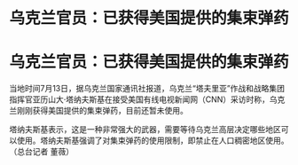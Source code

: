 # 乌克兰官员：已获得美国提供的集束弹药

# 乌克兰官员：已获得美国提供的集束弹药

当地时间7月13日，据乌克兰国家通讯社报道，乌克兰“塔夫里亚”作战和战略集团指挥官亚历山大·塔纳夫斯基在接受美国有线电视新闻网（CNN）采访时称，乌克兰刚刚获得美国提供的集束弹药，目前还暂未使用。

塔纳夫斯基表示，这是一种非常强大的武器，需要等待乌克兰高层决定哪些地区可以使用。塔纳夫斯基强调了对集束弹药的使用限制，即禁止在人口稠密地区使用。（总台记者
董薇）

